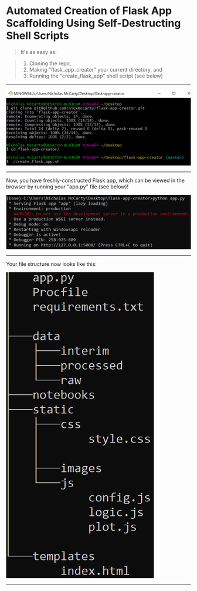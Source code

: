 # Automated Creation of Flask App Scaffolding Using Self-Destructing Shell Scripts

> It's as easy as:

> 1) Cloning the repo,
> 2) Making "flask_app_creator" your current directory, and
> 3) Running the "create_flask_app" shell script (see below)

---

![](./images/bash_terminal.JPG)

---

Now, you have freshly-constructed Flask app, which can be viewed in the browser by running your "app.py" file (see below)!

![](./images/command_terminal.JPG)

---

Your file structure now looks like this:

![](./images/tree_view.JPG)

---
